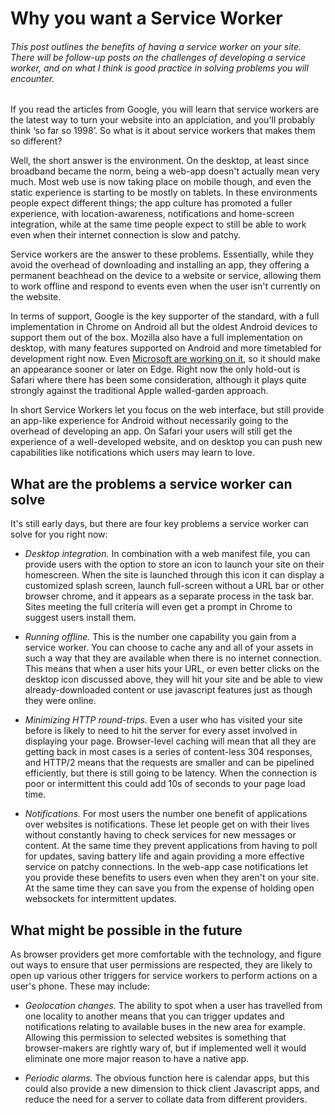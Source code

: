 # Why you want a Service Worker

###### This post outlines the benefits of having a service worker on your site. There will be follow-up posts on the challenges of developing a service worker, and on what I think is good practice in solving problems you will encounter.

If you read the articles from Google, you will learn that service workers are the latest way to turn your website into an applciation, and you'll probably think &lsquo;so far so 1998&rsquo;. So what is it about service workers that makes them so different? 

Well, the short answer is the environment. On the desktop, at least since broadband became the norm, being a web-app doesn't actually mean very much. Most web use is now taking place on mobile though, and even the static experience is starting to be mostly on tablets. In these environments people expect different things; the app culture has promoted a fuller experience, with location-awareness, notifications and home-screen integration, while at the same time people expect to still be able to work even when their internet connection is slow and patchy.

Service workers are the answer to these problems. Essentially, while they avoid the overhead of downloading and installing an app, they offering a permanent beachhead on the device to a website or service, allowing them to work offline and respond to events even when the user isn't currently on the website.

In terms of support, Google is the key supporter of the standard, with a full implementation in Chrome on Android all but the oldest Android devices to support them out of the box. Mozilla also have a full implementation on desktop, with many features supported on Android and more timetabled for development right now. Even [Microsoft are working on it](https://developer.microsoft.com/en-us/microsoft-edge/platform/status/serviceworker), so it should make an appearance sooner or later on Edge. Right now the only hold-out is Safari where there has been some consideration, although it plays quite strongly against the traditional Apple walled-garden approach.

In short Service Workers let you focus on the web interface, but still provide an app-like experience for Android without necessarily going to the overhead of developing an app. On Safari your users will still get the experience of a well-developed website, and on desktop you can push new capabilities like notifications which users may learn to love.

## What are the problems a service worker can solve

It's still early days, but there are four key problems a service worker can solve for you right now:

- *Desktop integration.* In combination with a web manifest file, you can provide users with the option to store an icon to launch your site on their homescreen. When the site is launched through this icon it can display a customized splash screen, launch full-screen without a URL bar or other browser chrome, and it appears as a separate process in the task bar. Sites meeting the full criteria will even get a prompt in Chrome to suggest users install them.

- *Running offline.* This is the number one capability you gain from a service worker. You can choose to cache any and all of your assets in such a way that they are available when there is no internet connection. This means that when a user hits your URL, or even better clicks on the desktop icon discussed above, they will hit your site and be able to view already-downloaded content or use javascript features just as though they were online.

- *Minimizing HTTP round-trips.* Even a user who has visited your site before is likely to need to hit the server for every asset involved in displaying your page. Browser-level caching will mean that all they are getting back in most cases is a series of content-less 304 responses, and HTTP/2 means that the requests are smaller and can be pipelined efficiently, but there is still going to be latency. When the connection is poor or intermittent this could add 10s of seconds to your page load time. 

- *Notifications.* For most users the number one benefit of applications over websites is notifications. These let people get on with their lives without constantly having to check services for new messages or content. At the same time they prevent applications from having to poll for updates, saving battery life and again providing a more effective service on patchy connections. In the web-app case notifications let you provide these benefits to users even when they aren't on your site. At the same time they can save you from the expense of holding open websockets for intermittent updates.

## What might be possible in the future

As browser providers get more comfortable with the technology, and figure out ways to ensure that user permissions are respected, they are likely to open up various other triggers for service workers to perform actions on a user's phone. These may include:

- *Geolocation changes.* The ability to spot when a user has travelled from one locality to another means that you can trigger updates and notifications relating to available buses in the new area for example. Allowing this permission to selected websites is something that browser-makers are rightly wary of, but if implemented well it would eliminate one more major reason to have a native app.

- *Periodic alarms.* The obvious function here is calendar apps, but this could also provide a new dimension to thick client Javascript apps, and reduce the need for a server to collate data from different providers.
